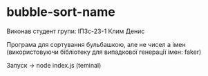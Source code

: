 # bubble-sort-name

Виконав студент групи: ІПЗс-23-1 Клим Денис

Програма для сортування бульбашкою, але не чисел а імен (використовуючи бібліотеку для випадкової генерації імен: faker)

Запуск -> node index.js (teminal)

